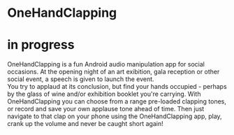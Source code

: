 # OneHandClapping
# in progress

OneHandClapping is a fun Android audio manipulation app for social occasions.
At the opening night of an art exibition, gala reception or other social event, a speech is given to launch the event.  
You try to applaud at its conclusion, but find your hands occupied - perhaps by the glass of wine and/or exhibition booklet you're carrying.
With OneHandClapping you can choose from a range pre-loaded clapping tones, or record and save your own applause tone 
ahead of time.  Then just navigate to that clap on your phone using the OneHandClapping app, play, crank up the 
volume and never be caught short again!
